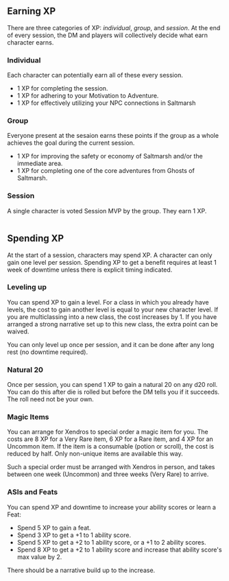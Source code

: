 <style>
  .phb{ background : white;}
  .phb img{ display : none;}
  .phb hr+blockquote{background : white;}
</style>

<!--
Homebrewery Links
Share: https://homebrewery.naturalcrit.com/share/TChUW8s8
Edit: https://homebrewery.naturalcrit.com/edit/GKYSEIU_s
-->

## Earning XP

There are three categories of XP: *individual*, *group*, and *session*.  At the end of every session, the DM and players will collectively decide what earn character earns.


### Individual

Each character can potentially earn all of these every session.

* 1 XP for completing the session.
* 1 XP for adhering to your Motivation to Adventure.
* 1 XP for effectively utilizing your NPC connections in Saltmarsh

### Group

Everyone present at the sesaion earns these points if the group as a whole achieves the goal during the current session.

* 1 XP for improving the safety or economy of Saltmarsh and/or the immediate area.
* 1 XP for completing one of the core adventures from Ghosts of Saltmarsh.

### Session

A single character is voted Session MVP by the group. They earn 1 XP.

```
```

## Spending XP

At the start of a session, characters may spend XP. A character can only gain one level per session.  Spending XP to get a benefit requires at least 1 week of downtime unless there is explicit timing indicated.

### Leveling up

You can spend XP to gain a level. For a class in which you already have levels, the cost to gain another level is equal to your new character level.  If you are multiclassing into a new class, the cost increases by 1.  If you have arranged a strong narrative set up to this new class, the extra point can be waived.

You can only level up once per session, and it can be done after any long rest (no downtime required).

### Natural 20

Once per session, you can spend 1 XP to gain a natural 20 on any d20 roll.  You can do this after die is rolled but before the DM tells you if it succeeds.  The roll need not be your own.

### Magic Items

You can arrange for Xendros to special order a magic item for you.  The costs are 8 XP for a Very Rare item, 6 XP for a Rare item, and 4 XP for an Uncommon item.  If the item is a consumable (potion or scroll), the cost is reduced by half. Only non-unique items are available this way.

Such a special order must be arranged with Xendros in person, and takes between one week (Uncommon) and three weeks (Very Rare) to arrive.

### ASIs and Feats

You can spend XP and downtime to increase your ability scores or learn a Feat:

* Spend 5 XP to gain a feat.
* Spend 3 XP to get a +1 to 1 ability score.
* Spend 5 XP to get a +2 to 1 ability score, or a +1 to 2 ability scores.
* Spend 8 XP to get a +2 to 1 ability score and increase that ability score's max value by 2.

There should be a narrative build up to the increase.






